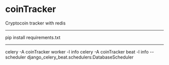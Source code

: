 # coinTracker

Cryptocoin tracker with redis
********


pip install requirements.txt
********

celery -A coinTracker worker -l info
celery -A coinTracker beat -l info --scheduler django_celery_beat.schedulers:DatabaseScheduler

